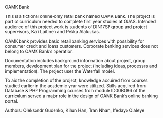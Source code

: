 OAMK Bank

This is a fictional online-only retail bank named OAMK Bank. The project is part of curriculum needed to complete first year studies at OUAS. Intended audience of this project work is students of DIN17SP group and project supervisors, Kari Laitinen and Pekka Alaluukas.

OAMK bank provides basic retail banking services with possibility for consumer credit and loans customers. Corporate banking services does not belong to OAMK Bank’s operation.

Documentation includes background information about project, group members, development plan for the project (including ideas, processes and implementation). The project uses the Waterfall model.

To aid the completion of the project, knowledge acquired from courses studied earlier in the academic year were utilized. Skills acquired from Database & PHP Programming courses from module ID00BO86 of the curriculum served a major role in the design of OAMK Bank’s online banking portal.

Authors: Oleksandr Gudenko, Kihun Han, Tran Nham, Ifedayo Olaleye
